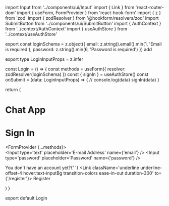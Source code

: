 import Input from '../components/ui/Input'
import { Link } from 'react-router-dom'
import { useForm, FormProvider } from 'react-hook-form'
import { z } from 'zod'
import { zodResolver } from '@hookform/resolvers/zod'
import SubmitButton from '../components/ui/SubmitButton'
import { AuthContext } from '../context/AuthContext'
import { useAuthStore } from '../context/useAuthStore'

export const loginSchema = z.object({
  email: z.string().email().min(1, 'Email is required'),
  password: z.string().min(6, 'Password is required')
})
add

export type LoginInputProps = z.infer<typeof loginSchema>

const Login = () => {
  const methods = useForm<LoginInputProps>({
    resolver: zodResolver(loginSchema)
  })
  const { signIn } = useAuthStore()
  const onSubmit = (data: LoginInputProps) => {
    // console.log(data)
    signIn(data)
  }

  return (
    <div className='w-full h-screen flex flex-col items-center justify-center bg-background'>
      <div className='container p-8 mx-auto max-w-sm bg-receivedBg rounded-lg flex flex-col items-center'>
        <h1 className='text-4xl font-bold'>Chat App</h1>
        <h1 className='text-2xl'>Sign In</h1>
        <FormProvider {...methods}>
          <form
            className='flex flex-col w-full'
            onSubmit={methods.handleSubmit(onSubmit)}>
            <Input type='text' placeholder='E-mail Address' name={'email'} />
            <Input type='password' placeholder='Password' name={'password'} />
            <SubmitButton label='Sign Up' />
          </form>
        </FormProvider>
        <p className='mt-6'>
          You don't have an account yet?{' '}
          <Link
            className='underline underline-offset-4 hover:text-inputBg transition-colors ease-in-out duration-300'
            to={'/register'}>
            Register
          </Link>
        </p>
      </div>
    </div>
  )
}

export default Login
